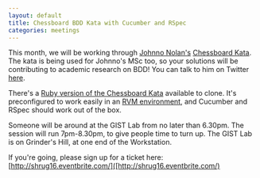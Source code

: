 ```yaml
---
layout: default
title: Chessboard BDD Kata with Cucumber and RSpec
categories: meetings
---
```

This month, we will be working through [Johnno Nolan's](http://johnnosnose.blogspot.com/) [Chessboard Kata](https://github.com/johnnonolan/ChessBoard-Kata). The kata is being used for Johnno's MSc too, so your solutions will be contributing to academic research on BDD! You can talk to him on Twitter [here](http://twitter.com/JohnnoNolan).

There's a [Ruby version of the Chessboard Kata](https://github.com/shruggers/ChessBoard-Kata) available to clone. It's preconfigured to work easily in an [RVM environment](http://rvm.beginrescueend.com/), and Cucumber and RSpec should work out of the box.

Someone will be around at the GIST Lab from no later than 6.30pm. The session will run 7pm-8.30pm, to give people time to turn up. The GIST Lab is on Grinder's Hill, at one end of the Workstation.

If you're going, please sign up for a ticket here: [http://shrug16.eventbrite.com/]([http://shrug16.eventbrite.com/)
